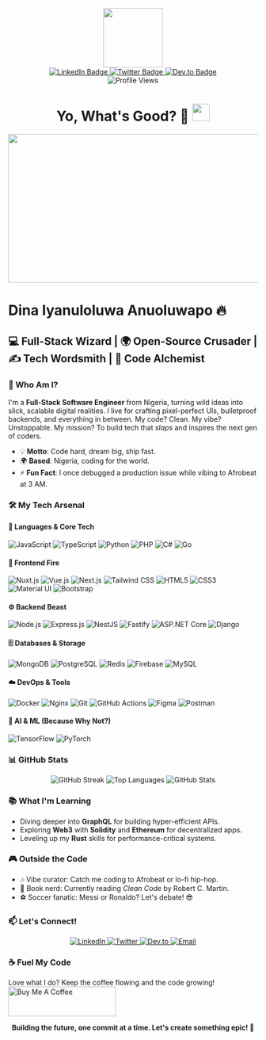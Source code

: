 <div id="header" align="center">
  <img src="https://media.giphy.com/media/v1.Y2lkPTc5MGI3NjExMjc4NDdmYjg0YTNlZmU4MDM5Nzg3NGFlZTZkNDExYzIxZmI2OWUxZCZlcD12MV9pbnRlcm5hbF9naWZzX2dpZklkJmN0PXM/M9gbBd9nbDrOTu1Mqx/giphy.gif" width="120"/>
</div>

<div id="badges" align="center">
  <a href="https://www.linkedin.com/in/dina-iyanuloluwa-anuoluwapo-0b515720a">
    <img src="https://img.shields.io/badge/LinkedIn-0A66C2?style=for-the-badge&logo=linkedin&logoColor=white" alt="LinkedIn Badge"/>
  </a>
  <a href="https://twitter.com/Dina_iyanex?t=No2lXjtwm_zXk1_hlqq2g&s=09">
    <img src="https://img.shields.io/badge/Twitter-1DA1F2?style=for-the-badge&logo=twitter&logoColor=white" alt="Twitter Badge"/>
  </a>
  <a href="https://dev.to/dinaiyanu">
    <img src="https://img.shields.io/badge/Dev.to-0A0A0A?style=for-the-badge&logo=dev.to&logoColor=white" alt="Dev.to Badge"/>
  </a>
</div>

<div align="center">
  <img src="https://komarev.com/ghpvc/?username=iyanuloluwa-Miracle&style=flat-square&color=ff69b4" alt="Profile Views"/>
</div>

<h1 align="center">
  Yo, What's Good? 👋
  <img src="https://media.giphy.com/media/hvRJCLFzcasrR4ia7z/giphy.gif" width="35px"/>
</h1>

<div align="center">
  <img src="https://media.giphy.com/media/L1R1tvI9svkIWwpVYr/giphy.gif" width="600" height="300"/>
</div>

# Dina Iyanuloluwa Anuoluwapo 🔥

## 💻 Full-Stack Wizard | 🌍 Open-Source Crusader | ✍️ Tech Wordsmith | 🚀 Code Alchemist

### 🌟 Who Am I?

I'm a **Full-Stack Software Engineer** from Nigeria, turning wild ideas into slick, scalable digital realities. I live for crafting pixel-perfect UIs, bulletproof backends, and everything in between. My code? Clean. My vibe? Unstoppable. My mission? To build tech that *slaps* and inspires the next gen of coders.

- 💡 **Motto**: Code hard, dream big, ship fast.
- 🌍 **Based**: Nigeria, coding for the world.
- ⚡ **Fun Fact**: I once debugged a production issue while vibing to Afrobeat at 3 AM.

### 🛠️ My Tech Arsenal

#### 💾 Languages & Core Tech
![JavaScript](https://img.shields.io/badge/-JavaScript-F7DF1E?style=for-the-badge&logo=javascript&logoColor=black)
![TypeScript](https://img.shields.io/badge/-TypeScript-3178C6?style=for-the-badge&logo=typescript&logoColor=white)
![Python](https://img.shields.io/badge/-Python-3776AB?style=for-the-badge&logo=python&logoColor=white)
![PHP](https://img.shields.io/badge/-PHP-777BB4?style=for-the-badge&logo=php&logoColor=white)
![C#](https://img.shields.io/badge/-C%23-239120?style=for-the-badge&logo=c-sharp&logoColor=white)
![Go](https://img.shields.io/badge/-Go-00ADD8?style=for-the-badge&logo=go&logoColor=white)

#### 🎨 Frontend Fire
![Nuxt.js](https://img.shields.io/badge/-Nuxt.js-000000?style=for-the-badge&logo=next.js&logoColor=white)
![Vue.js](https://img.shields.io/badge/-Vue.js-4FC08D?style=for-the-badge&logo=vue.js&logoColor=white)
![Next.js](https://img.shields.io/badge/-Next.js-000000?style=for-the-badge&logo=next.js&logoColor=white)
![Tailwind CSS](https://img.shields.io/badge/-Tailwind%20CSS-38B2AC?style=for-the-badge&logo=tailwind-css&logoColor=white)
![HTML5](https://img.shields.io/badge/-HTML5-E34F26?style=for-the-badge&logo=html5&logoColor=white)
![CSS3](https://img.shields.io/badge/-CSS3-1572B6?style=for-the-badge&logo=css3&logoColor=white)
![Material UI](https://img.shields.io/badge/-Material%20UI-0081CB?style=for-the-badge&logo=material-ui&logoColor=white)
![Bootstrap](https://img.shields.io/badge/-Bootstrap-7952B3?style=for-the-badge&logo=bootstrap&logoColor=white)

#### ⚙️ Backend Beast
![Node.js](https://img.shields.io/badge/-Node.js-339933?style=for-the-badge&logo=node.js&logoColor=white)
![Express.js](https://img.shields.io/badge/-Express.js-000000?style=for-the-badge&logo=express&logoColor=white)
![NestJS](https://img.shields.io/badge/-NestJS-E0234E?style=for-the-badge&logo=nestjs&logoColor=white)
![Fastify](https://img.shields.io/badge/-Fastify-000000?style=for-the-badge&logo=fastify&logoColor=white)
![ASP.NET Core](https://img.shields.io/badge/-ASP.NET%20Core-512BD4?style=for-the-badge&logo=.net&logoColor=white)
![Django](https://img.shields.io/badge/-Django-092E20?style=for-the-badge&logo=django&logoColor=white)

#### 🗄️ Databases & Storage
![MongoDB](https://img.shields.io/badge/-MongoDB-47A248?style=for-the-badge&logo=mongodb&logoColor=white)
![PostgreSQL](https://img.shields.io/badge/-PostgreSQL-4169E1?style=for-the-badge&logo=postgresql&logoColor=white)
![Redis](https://img.shields.io/badge/-Redis-DC382D?style=for-the-badge&logo=redis&logoColor=white)
![Firebase](https://img.shields.io/badge/-Firebase-FFCA28?style=for-the-badge&logo=firebase&logoColor=black)
![MySQL](https://img.shields.io/badge/-MySQL-4479A1?style=for-the-badge&logo=mysql&logoColor=white)

#### ☁️ DevOps & Tools
![Docker](https://img.shields.io/badge/-Docker-2496ED?style=for-the-badge&logo=docker&logoColor=white)
![Nginx](https://img.shields.io/badge/-Nginx-009639?style=for-the-badge&logo=nginx&logoColor=white)
![Git](https://img.shields.io/badge/-Git-F05032?style=for-the-badge&logo=git&logoColor=white)
![GitHub Actions](https://img.shields.io/badge/-GitHub%20Actions-2088FF?style=for-the-badge&logo=github-actions&logoColor=white)
![Figma](https://img.shields.io/badge/-Figma-F24E1E?style=for-the-badge&logo=figma&logoColor=white)
![Postman](https://img.shields.io/badge/-Postman-FF6C37?style=for-the-badge&logo=postman&logoColor=white)

#### 🧠 AI & ML (Because Why Not?)
![TensorFlow](https://img.shields.io/badge/-TensorFlow-FF6F00?style=for-the-badge&logo=tensorflow&logoColor=white)
![PyTorch](https://img.shields.io/badge/-PyTorch-EE4C2C?style=for-the-badge&logo=pytorch&logoColor=white)

### 📊 GitHub Stats
<div align="center">
  <img src="https://github-readme-streak-stats.herokuapp.com?user=iyanuloluwa-Miracle&theme=radical&border_radius=8" alt="GitHub Streak"/>
  <img src="https://github-readme-stats.vercel.app/api/top-langs/?username=iyanuloluwa-Miracle&layout=compact&theme=radical&border_radius=8" alt="Top Languages"/>
  <img src="https://github-readme-stats.vercel.app/api?username=iyanuloluwa-Miracle&show_icons=true&theme=radical&border_radius=8" alt="GitHub Stats"/>
</div>

### 📚 What I'm Learning
- Diving deeper into **GraphQL** for building hyper-efficient APIs.
- Exploring **Web3** with **Solidity** and **Ethereum** for decentralized apps.
- Leveling up my **Rust** skills for performance-critical systems.

### 🎮 Outside the Code
- 🎶 Vibe curator: Catch me coding to Afrobeat or lo-fi hip-hop.
- 📖 Book nerd: Currently reading *Clean Code* by Robert C. Martin.
- ⚽ Soccer fanatic: Messi or Ronaldo? Let's debate! 😎

### 📫 Let's Connect!
<div align="center">
  <a href="https://www.linkedin.com/in/dina-iyanuloluwa-anuoluwapo-0b515720a">
    <img src="https://img.shields.io/badge/-LinkedIn-0A66C2?style=for-the-badge&logo=linkedin&logoColor=white" alt="LinkedIn"/>
  </a>
  <a href="https://twitter.com/Dina_iyanex">
    <img src="https://img.shields.io/badge/-Twitter-1DA1F2?style=for-the-badge&logo=twitter&logoColor=white" alt="Twitter"/>
  </a>
  <a href="https://dev.to/dinaiyanu">
    <img src="https://img.shields.io/badge/-Dev.to-0A0A0A?style=for-the-badge&logo=dev.to&logoColor=white" alt="Dev.to"/>
  </a>
  <a href="mailto:dinaiyanu@example.com">
    <img src="https://img.shields.io/badge/-Email-D14836?style=for-the-badge&logo=gmail&logoColor=white" alt="Email"/>
  </a>
</div>

### ☕ Fuel My Code
Love what I do? Keep the coffee flowing and the code growing!  
<a href="https://www.buymeacoffee.com/DinaIyanu" target="_blank">
  <img src="https://cdn.buymeacoffee.com/buttons/v2/default-violet.png" alt="Buy Me A Coffee" style="height: 60px !important;width: 217px !important;" >
</a>

<div align="center">
  <strong>Building the future, one commit at a time. Let's create something epic! 🚀</strong>
</div>


